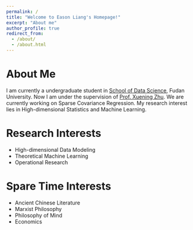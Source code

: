 ```yaml
---
permalink: /
title: "Welcome to Eason Liang's Homepage!"
excerpt: "About me"
author_profile: true
redirect_from: 
  - /about/
  - /about.html
---
```

About Me
======
I am currently a undergraduate student in [School of Data Science](http://www.sdspeople.fudan.edu.cn), Fudan University. Now I am under the supervision of [Prof. Xuening Zhu](https://xueningzhu.github.io). We are currently working on Sparse Covariance Regression. My research interest lies in High-dimensional Statistics and Machine Learning.

Research Interests
======
* High-dimensional Data Modeling
* Theoretical Machine Learning 
* Operational Research

Spare Time Interests
======
* Ancient Chinese Literature
* Marxist Philosophy
* Philosophy of Mind
* Economics
